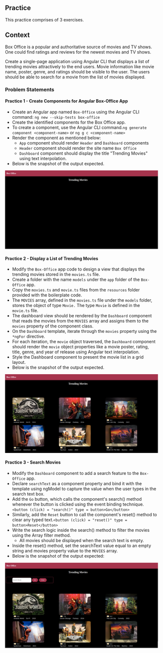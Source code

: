 ## Practice

This practice comprises of 3 exercises.

## Context

Box Office is a popular and authoritative source of movies and TV shows. One could find ratings and reviews for the newest movies and TV shows. ​

​Create a single-page application using Angular CLI that displays a list of trending movies attractively to the end users. Movie information like movie name, poster, genre, and ratings should be visible to the user. The users should be able to search for a movie from the list of movies displayed. 

### Problem Statements

#### Practice 1 - Create Components for Angular Box-Office App

- Create an Angular app named `Box-Office` using the Angular CLI command:​
                 `ng new --skip-tests box-office`​
- Create the identified components for the Box Office app.​
- To create a component, use the Angular CLI command.​
     `ng generate component <component-name>` or `ng g c <component-name>`​
- Render the component as mentioned below:​
    - `App` component should render `Header` and `Dashboard` components​
    - `Header` component should render the site name `Box Office`​
    - `Dashboard` component should display the title "Trending Movies" using text interpolation​.
- Below is the snapshot of the output expected.

![](./p1-create-components/box-office-output.png)

#### Practice 2 - Display a List of Trending Movies

- Modify the `Box-Office` app code to design a view that displays the trending movies stored in the `movies.ts` file. ​
- Create a folder with the name `models` under the `app` folder of the `Box-Office` app. ​
- Copy the `movies.ts` and `movie.ts` files from the `resources` folder provided with the boilerplate code. ​
- The `MOVIES` array, defined in the `movies.ts` file under the `models` folder, stores the object of type `Movie.` The type `Movie` is defined in the `movie.ts` file. ​
- The dashboard view should be rendered by the `Dashboard` component that reads the movies from the `MOVIES` array and assigns them to the `movies` property of the component class. ​
- On the `Dashboard` template, iterate through the `movies` property using the `*ngFor` directive. ​
- For each iteration, the `movie` object traversed, the `Dashboard` component should render the `movie` object properties like a movie poster, rating, title, genre, and year of release using Angular text interpolation. ​
- Style the Dashboard component to present the movie list in a grid layout.
- Below is the snapshot of the output expected.

![](./p2-display-movies/movies-gallery.png)

#### Practice 3 - Search Movies

- Modify the `Dashboard` component to add a search feature to the `Box-Office` app.​
- Declare `searchText` as a component property and bind it with the template using ngModel to capture the value when the user types in the search text box.​
- Add the `Go` button, which calls the component's search() method whenever the button is clicked using the event binding technique.​
       `<button (click) = "search()" type = button>Go</button>`​
- Similarly, add the `Reset` button to call the component's reset()  method to clear any typed text.​
       `<button (click) = "reset()" type = button>Reset</button>`​
- Write the search logic inside the search() method to filter the movies using the Array filter method.​
    - All movies should be displayed when the search text is empty.​
- Inside the reset() method, set the searchText value equal to an empty string and movies property value to the `MOVIES` array.​
- Below is the snapshot of the output expected:

![](./p3-search-movies/search-movies.png)


